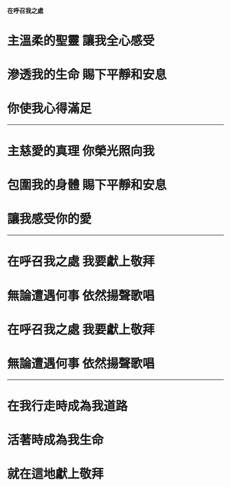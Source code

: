 
#### 在呼召我之處

# 主溫柔的聖靈 讓我全心感受
# 滲透我的生命 賜下平靜和安息
# 你使我心得滿足

---

# 主慈愛的真理 你榮光照向我
# 包圍我的身體 賜下平靜和安息
# 讓我感受你的愛

---

# 在呼召我之處 我要獻上敬拜
# 無論遭遇何事 依然揚聲歌唱
# 在呼召我之處 我要獻上敬拜
# 無論遭遇何事 依然揚聲歌唱

---

# 在我行走時成為我道路
# 活著時成為我生命
# 就在這地獻上敬拜  